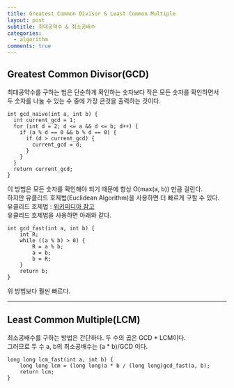 ```yaml
---
title: Greatest Common Divisor & Least Common Multiple
layout: post
subtitle: 최대공약수 & 최소공배수
categories:
  - algorithm
comments: true
---
```


## Greatest Common Divisor(GCD)

최대공약수를 구하는 법은 단순하게 확인하는 숫자보다 작은 모든 숫자를 확인하면서  
두 숫자를 나눌 수 있는 수 중에 가장 큰것을 출력하는 것이다.

```
int gcd_naive(int a, int b) {
  int current_gcd = 1;
  for (int d = 2; d <= a && d <= b; d++) {
    if (a % d == 0 && b % d == 0) {
      if (d > current_gcd) {
        current_gcd = d;
      }
    }
  }
  return current_gcd;
}
```

이 방법은 모든 숫자를 확인해야 되기 때문에 항상 O(max(a, b)) 만큼 걸린다.  
하지만 유클리드 호제법(Euclidean Algorithm)을 사용하면 더 빠르게 구할 수 있다.  
유클리드 호제법 : <a href="https://ko.wikipedia.org/wiki/%EC%9C%A0%ED%81%B4%EB%A6%AC%EB%93%9C_%ED%98%B8%EC%A0%9C%EB%B2%95#:~:text=%EC%9C%A0%ED%81%B4%EB%A6%AC%EB%93%9C%20%ED%98%B8%EC%A0%9C%EB%B2%95(%2D%E4%BA%92%E9%99%A4%E6%B3%95,%EB%A5%BC%20%EC%96%BB%EB%8A%94%20%EC%95%8C%EA%B3%A0%EB%A6%AC%EC%A6%98%EC%9D%84%20%EB%82%98%ED%83%80%EB%82%B8%EB%8B%A4.">위키피디아 참고</a>  
유클리드 호제법을 사용하면 아래와 같다.

```
int gcd_fast(int a, int b) {
	int R;
	while ((a % b) > 0) {
		R = a % b;
		a = b;
		b = R;
	}
	return b;
}
```

위 방법보다 훨씬 빠르다.

---

## Least Common Multiple(LCM)

최소공배수를 구하는 방법은 간단하다. 두 수의 곱은 GCD \* LCM이다.  
그러므로 두 수 a, b의 최소공배수는 (a \* b)/GCD 이다.

```
long long lcm_fast(int a, int b) {
	long long lcm = (long long)a * b / (long long)gcd_fast(a, b);
	return lcm;
}

```
